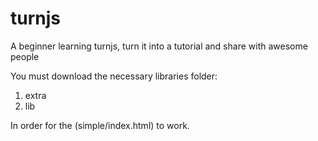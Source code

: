 turnjs
======

A beginner learning turnjs, turn it into a tutorial and share with awesome people

You must download the necessary libraries folder: 
1. extra
2. lib

In order for the (simple/index.html) to work.

